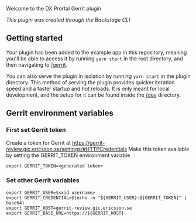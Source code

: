 Welcome to the DX Prortal Gerrit plugin

_This plugin was created through the Backstage CLI_

## Getting started

Your plugin has been added to the example app in this repository, meaning you'll be able to access it by running `yarn start` in the root directory, and then navigating to [/gerrit](http://localhost:3000/gerrit).

You can also serve the plugin in isolation by running `yarn start` in the plugin directory.
This method of serving the plugin provides quicker iteration speed and a faster startup and hot reloads.
It is only meant for local development, and the setup for it can be found inside the [/dev](./dev) directory.

## Gerrit environment variables
### First set Gerrit token
Create a token for Gerrit at https://gerrit-review.gic.ericsson.se/settings/#HTTPCredentials 
Make this token available by setting the GERRIT_TOKEN environment variable
```
export GERRIT_TOKEN=<generated token>
```
### Set other Gerrit variables

```
export GERRIT_USER=$<xid username>
export GERRIT_CREDENTIAL=$(echo -n "${GERRIT_USER}:${GERRIT_TOKEN}" | base64)
export GERRIT_HOST=gerrit-review.gic.ericsson.se
export GERRIT_BASE_URL=https://${GERRIT_HOST}
```
